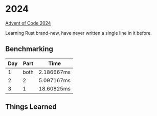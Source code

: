 # 2024

[Advent of Code 2024](https://adventofcode.com/2024)

Learning Rust brand-new, have never written a single line in it before.

## Benchmarking

| Day | Part | Time |
| --- | --- | --- |
| 1 | both | 2.186667ms |
| 2 | 2 | 5.097167ms |
| 3 | 1| 18.60825ms |

## Things Learned